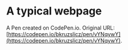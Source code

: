 # A typical webpage

A Pen created on CodePen.io. Original URL: [https://codepen.io/bkruzslicz/pen/vYNqywY](https://codepen.io/bkruzslicz/pen/vYNqywY).


